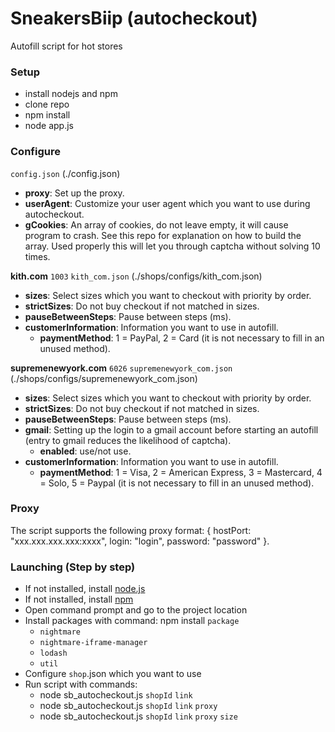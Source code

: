 # SneakersBiip (autocheckout)
Autofill script for hot stores

### Setup
* install nodejs and npm
* clone repo
* npm install
* node app.js

### Configure
`config.json` (./config.json)
* **proxy**: Set up the proxy.
* **userAgent**: Customize your user agent which you want to use during autocheckout.
* **gCookies**: An array of cookies, do not leave empty, it will cause program to crash. See this repo for explanation on how to build the array. Used properly this will let you through captcha without solving 10 times.

**kith.com** `1003` `kith_com.json` (./shops/configs/kith_com.json)
* **sizes**: Select sizes which you want to checkout with priority by order.
* **strictSizes**: Do not buy checkout if not matched in sizes.
* **pauseBetweenSteps**: Pause between steps (ms).
* **customerInformation**: Information you want to use in autofill.
  + **paymentMethod**: 1 = PayPal, 2 = Card (it is not necessary to fill in an unused method).

**supremenewyork.com** `6026` `supremenewyork_com.json` (./shops/configs/supremenewyork_com.json)
* **sizes**: Select sizes which you want to checkout with priority by order.
* **strictSizes**: Do not buy checkout if not matched in sizes.
* **pauseBetweenSteps**: Pause between steps (ms).
* **gmail**: Setting up the login to a gmail account before starting an autofill (entry to gmail reduces the likelihood of captcha).
  + **enabled**: use/not use.
* **customerInformation**: Information you want to use in autofill.
  + **paymentMethod**: 1 = Visa, 2 = American Express, 3 = Mastercard, 4 = Solo, 5 = Paypal (it is not necessary to fill in an unused method).
  
### Proxy
The script supports the following proxy format: { hostPort: "xxx.xxx.xxx.xxx:xxxx", login: "login", password: "password" }.

### Launching (Step by step)
* If not installed, install [node.js](https://nodejs.org/)
* If not installed, install [npm](https://www.npmjs.com/)
* Open command prompt and go to the project location
* Install packages with command: npm install `package`
  + `nightmare`
  + `nightmare-iframe-manager`
  + `lodash`
  + `util`
* Configure `shop`.json which you want to use
* Run script with commands:
  + node sb_autocheckout.js `shopId` `link`
  + node sb_autocheckout.js `shopId` `link` `proxy`
  + node sb_autocheckout.js `shopId` `link` `proxy` `size`